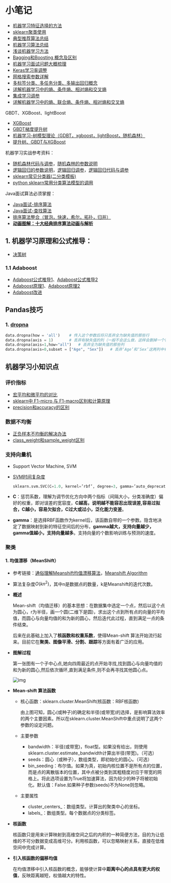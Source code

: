 # 小笔记

- [机器学习特征选择的方法](https://www.cnblogs.com/bonelee/p/8632866.html)
- [sklearn聚类使用](https://www.cnblogs.com/little-horse/p/7367407.html)
- [典型推荐算法总结](https://blog.csdn.net/u011095110/article/details/84403564)
- [机器学习算法总结](https://www.cnblogs.com/jiangxinyang/p/9217424.html)
- [浅谈机器学习方法](https://www.cnblogs.com/flippedkiki/p/7209076.html?utm_source=itdadao&utm_medium=referral)
- [Bagging和Boosting 概念及区别](https://www.cnblogs.com/gczr/p/7097442.html)
- [机器学习面试问题大概梳理](https://www.cnblogs.com/gczr/p/6829176.html)
- [Keras学习率调整](https://www.cnblogs.com/nxf-rabbit75/p/10564888.html)
- [网格搜索参数详解](https://blog.csdn.net/CherDW/article/details/54970366)
- [多标签分类、多任务分类、多输出回归概念](https://blog.csdn.net/zb1165048017/article/details/77882600)
- [详解机器学习中的熵、条件熵、相对熵和交叉熵](https://www.cnblogs.com/kyrieng/p/8694705.html)
- [集成学习调参]( https://blog.csdn.net/kylin_learn/article/details/82192045 )
- [详解机器学习中的熵、联合熵、条件熵、相对熵和交叉熵](https://www.cnblogs.com/zzdbullet/p/10075347.html)

GBDT、XGBoost、lightBoost
- [XGBoost](https://www.hrwhisper.me/machine-learning-xgboost/)
- [GBDT梯度提升树](https://blog.csdn.net/weixin_42933718/article/details/88421574#GBDT_2)
- [机器学习-树模型理论（GDBT，xgboost，lightBoost，随机森林）](https://www.cnblogs.com/onemorepoint/p/9799124.html)
- [提升树、GBDT与XGBoost](https://mp.weixin.qq.com/s/ePHvIADfBBhW8hlsmvidrQ)

机器学习实战参考资料：

- [随机森林代码与调参](https://www.jianshu.com/p/5354f2a42a73)，[随机森林的参数说明](https://www.cnblogs.com/gczr/p/7141712.html)
- [逻辑回归的参数说明](https://blog.csdn.net/sun_shengyun/article/details/53811483)，[逻辑回归调参](https://www.jianshu.com/p/99ceb640efc5)，[逻辑回归代码与调参](https://www.cnblogs.com/onemorepoint/p/9486998.html?utm_source=debugrun&utm_medium=referral)
- [sklearn常见分类器(二分类模板)](https://www.cnblogs.com/caiyishuai/p/11385825.html)
- [python sklearn常用分类算法模型的调用](https://my.oschina.net/tantexian/blog/1919888)

Java面试算法必须掌握：

- [Java面试-排序算法](https://blog.csdn.net/weixin_41835916/article/details/81661314)
- [Java面试-查找算法](https://blog.csdn.net/babylorin/article/details/67638156)
- [排序算法整合（冒泡，快速，希尔，拓扑，归并）](https://blog.csdn.net/onceing/article/details/99838520)
- [**动画图解：十大经典排序算法动画与解析**](https://blog.csdn.net/kexuanxiu1163/article/details/103051357)

## 1. 机器学习原理和公式推导：

- [决策树](https://blog.csdn.net/qq_24519677/article/details/82084718)

### 1.1 Adaboost

- [Adaboost公式推导1](https://www.jianshu.com/p/0d850d85dcbd)、[Adaboost公式推导2](https://zhuanlan.zhihu.com/p/62037189)
- [Adaboost原理1](https://www.cnblogs.com/ScorpioLu/p/8295990.html)、[Adaboost原理2](https://blog.csdn.net/qq_24519677/article/details/81910112)
- [Adaboost改进](https://www.jianshu.com/p/0bfce1806235)

## Pandas技巧

### 1. [dropna](https://blog.csdn.net/weixin_40283816/article/details/84304055)

```python
data.dropna(how = 'all')    # 传入这个参数后将只丢弃全为缺失值的那些行
data.dropna(axis = 1)       # 丢弃有缺失值的列（一般不会这么做，这样会删掉一个特征）
data.dropna(axis=1,how="all")   # 丢弃全为缺失值的那些列
data.dropna(axis=0,subset = ["Age", "Sex"])   # 丢弃‘Age’和‘Sex’这两列中有缺失值的行    
```



## 机器学习小知识点

### 评价指标

- [宏平均和微平均的对比](https://blog.csdn.net/Candy_GL/article/details/83059217)
- [sklearn中 F1-micro 与 F1-macro区别和计算原理](https://blog.csdn.net/lyb3b3b/article/details/84819931)
- [precision和accuracy的区别](https://blog.csdn.net/Du_Shuang/article/details/84073584)

### 数据不均衡

- [正负样本不均衡的解决办法](https://blog.csdn.net/jemila/article/details/77992967)
- [class_weight和sample_weight区别]( https://blog.csdn.net/weixin_40755306/article/details/82290033 )

### 支持向量机

- Support Vector Machine, SVM

- [SVM时间复杂度](https://blog.csdn.net/iteye_12567/article/details/81921956)

  ```python
  sklearn.svm.SVC(C=1.0, kernel=’rbf’, degree=3, gamma=’auto_deprecated’, coef0=0.0, shrinking=True, probability=False, tol=0.001, cache_size=200, class_weight=None, verbose=False, max_iter=-1, decision_function_shape=’ovr’, random_state=None)
  ```

- **C**：惩罚系数，理解为调节优化方向中两个指标（间隔大小，分类准确度）偏好的权重，即对误差的宽容度，**C越高，说明越不能容忍出现误差,容易过拟合，C越小，容易欠拟合，C过大或过小，泛化能力变差**。

- **gamma**：是选择RBF函数作为kernel后，该函数自带的一个参数。隐含地决定了数据映射到新的特征空间后的分布，**gamma越大，支持向量越少，gamma值越小，支持向量越多**。支持向量的个数影响训练与预测的速度。

### 聚类

#### 1. 均值漂移（MeanShift）

- 参考链接：[通俗理解Meanshift均值漂移算法](https://www.cnblogs.com/lowbi/p/10733733.html)，[Meanshift Algorithm](http://www.chioka.in/meanshift-algorithm-for-the-rest-of-us-python/)

- 算法复杂度$O(kn^2)$，其中n是数据点的数量，k是Meanshift的迭代次数。

- **概述**

  Mean-shift（均值迁移）的基本思想：在数据集中选定一个点，然后以这个点为圆心，r为半径，画一个圆(二维下是圆)，求出这个点到所有点的向量的平均值，而圆心与向量均值的和为新的圆心，然后迭代此过程，直到满足一点的条件结束。

  后来在此基础上加入了**核函数和权重系数**，使得Mean-shift 算法开始流行起来。目前它在**聚类、图像平滑、分割、跟踪**等方面有着广泛的应用。

- **图解过程**

  第一张图有一个子中心点,她向四周最近的点开始寻找,找到圆心与向量均值的和为新的圆心,然后依次循环,直到满足条件,则不会再寻找其他圆心点。

  ![img](https://img2018.cnblogs.com/blog/1567636/201904/1567636-20190419074346180-717338129.png)

- **Mean-shift 算法函数**

  - 核心函数：sklearn.cluster.MeanShift(核函数：RBF核函数)

    由上图可知，圆心(或种子)的确定和半径(或带宽)的选择，是影响算法效率的两个主要因素。所以在sklearn.cluster.MeanShift中重点说明了这两个参数的设定问题。

  - 主要参数

    - bandwidth：半径(或带宽)，float型。如果没有给出，则使用sklearn.cluster.estimate_bandwidth计算出半径(带宽)。（可选）
    - seeds：圆心（或种子），数组类型，即初始化的圆心。（可选）
    - bin_seeding：布尔值。如果为真，初始内核位置不是所有点的位置，而是点的离散版本的位置，其中点被分类到其粗糙度对应于带宽的网格上。将此选项设置为True将加速算法，因为较少的种子将被初始化。默认值：False.如果种子参数(seeds)不为None则忽略。

  - 主要属性

    - cluster_centers_：数组类型。计算出的聚类中心的坐标。
    - labels_：数组类型。每个数据点的分类标签。

- **核函数**

  核函数只是用来计算映射到高维空间之后的内积的一种简便方法，目的为让低维的不可分数据变成高维可分。利用核函数，可以忽略映射关系，直接在低维空间中完成计算。

- **引入核函数的偏移均值**

  在均值漂移中引入核函数的概念，能够使计算中**距离中心的点具有更大的权值**，反映距离越短，权值越大的特性。

  